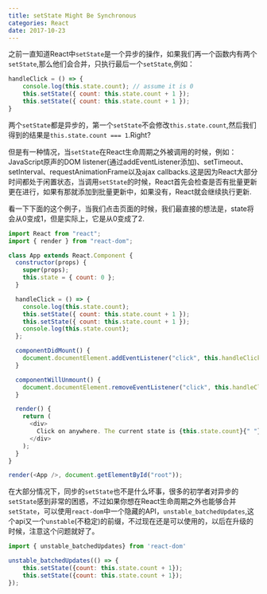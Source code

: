 ```yaml
---
title: setState Might Be Synchronous
categories: React
date: 2017-10-23
---
```


之前一直知道React中`setState`是一个异步的操作，如果我们再一个函数内有两个`setState`,那么他们会合并，只执行最后一个`setState`,例如：
``` js
handleClick = () => {
    console.log(this.state.count); // assume it is 0
    this.setState({ count: this.state.count + 1 });
    this.setState({ count: this.state.count + 1 });
}
```
两个`setState`都是异步的，第一个`setState`不会修改`this.state.count`,然后我们得到的结果是`this.state.count === 1`.Right?

但是有一种情况，当`setState`在React生命周期之外被调用的时候，例如：JavaScript原声的DOM listener(通过addEventListener添加)、setTimeout、setInterval、requestAnimationFrame以及ajax callbacks.这是因为React大部分时间都处于闲置状态，当调用`setState`的时候，React首先会检查是否有批量更新更在进行，如果有那就添加到批量更新中，如果没有，React就会继续执行更新.

看一下下面的这个例子，当我们点击页面的时候，我们最直接的想法是，state将会从0变成1，但是实际上，它是从0变成了2.
``` js
import React from "react";
import { render } from "react-dom";

class App extends React.Component {
  constructor(props) {
    super(props);
    this.state = { count: 0 };
  }

  handleClick = () => {
    console.log(this.state.count);
    this.setState({ count: this.state.count + 1 });
    this.setState({ count: this.state.count + 1 });
    console.log(this.state.count);
  };

  componentDidMount() {
    document.documentElement.addEventListener("click", this.handleClick);
  }

  componentWillUnmount() {
    document.documentElement.removeEventListener("click", this.handleClick);
  }

  render() {
    return (
      <div>
        Click on anywhere. The current state is {this.state.count}{" "}
      </div>
    );
  }
}

render(<App />, document.getElementById("root"));
```

在大部分情况下，同步的`setState`也不是什么坏事，很多的初学者对异步的`setState`感到非常的困惑，不过如果你想在React生命周期之外也能够合并`setState`，可以使用`react-dom`中一个隐藏的API，`unstable_batchedUpdates`,这个api又一个`unstable`(不稳定)的前缀，不过现在还是可以使用的，以后在升级的时候，注意这个问题就好了。
``` js
import { unstable_batchedUpdates} from 'react-dom'

unstable_batchedUpdates(() => {
    this.setState({count: this.state.count + 1});
    this.setState({count: this.state.count + 1});
});
```
